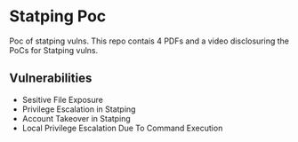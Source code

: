 # Statping Poc
Poc of statping vulns. This repo contais 4 PDFs and a video disclosuring the PoCs for Statping vulns.

## Vulnerabilities
- Sesitive File Exposure
- Privilege Escalation in Statping
- Account Takeover in Statping
- Local Privilege Escalation Due To Command Execution
